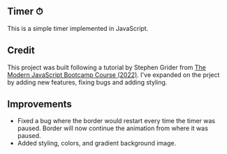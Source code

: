 ## Timer ⏱

This is a simple timer implemented in JavaScript.

## Credit

This project was built following a tutorial by Stephen Grider from [The Modern JavaScript Bootcamp Course (2022)](https://www.udemy.com/course/javascript-beginners-complete-tutorial/). I've expanded on the prject by adding new features, fixing bugs and adding styling.

## Improvements

- Fixed a bug where the border would restart every time the timer was paused. Border will now continue the animation from where it was paused.
- Added styling, colors, and gradient background image.
